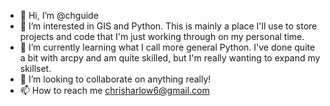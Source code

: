 - 👋 Hi, I’m @chguide
- 👀 I’m interested in GIS and Python.  This is mainly a place I'll use to store projects and code that I'm just working through on my personal time.
- 🌱 I’m currently learning what I call more general Python.  I've done quite a bit with arcpy and am quite skilled, but I'm really wanting to expand my skillset.
- 💞️ I’m looking to collaborate on anything really!
- 📫 How to reach me chrisharlow6@gmail.com

<!---
chguide/chguide is a ✨ special ✨ repository because its `README.md` (this file) appears on your GitHub profile.
You can click the Preview link to take a look at your changes.
--->
